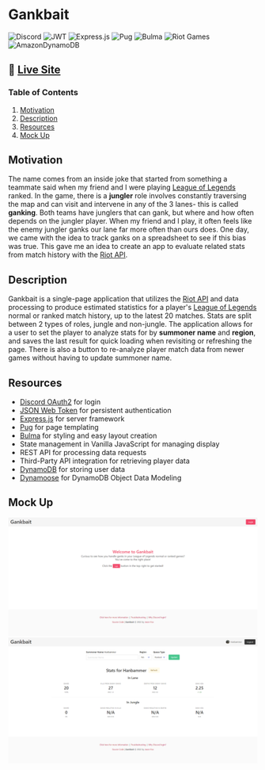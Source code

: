 # Gankbait

![Discord](https://img.shields.io/badge/OAuth2-%237289DA.svg?style=for-the-badge&logo=discord&logoColor=white)
![JWT](https://img.shields.io/badge/JWT-black?style=for-the-badge&logo=JSON%20web%20tokens)
![Express.js](https://img.shields.io/badge/express.js-%23404d59.svg?style=for-the-badge&logo=express&logoColor=%2361DAFB)
![Pug](https://img.shields.io/badge/Pug-FFF?style=for-the-badge&logo=pug&logoColor=A86454)
![Bulma](https://img.shields.io/badge/bulma-00D0B1?style=for-the-badge&logo=bulma&logoColor=white)
![Riot Games](https://img.shields.io/badge/riotgames-D32936.svg?style=for-the-badge&logo=riotgames&logoColor=white)
![AmazonDynamoDB](https://img.shields.io/badge/Amazon%20DynamoDB-4053D6?style=for-the-badge&logo=Amazon%20DynamoDB&logoColor=white)

## 🔗 [Live Site](https://frightened-hat-colt.cyclic.app/)

### Table of Contents
1. [Motivation](#motivation)
2. [Description](#description)
3. [Resources](#resources)
4. [Mock Up](#mock-up)

## Motivation
The name comes from an inside joke that started from something a teammate said when my friend and I were playing [League of Legends](https://www.leagueoflegends.com/en-us/) ranked. In the game, there is a **jungler** role involves constantly traversing the map and can visit and intervene in any of the 3 lanes- this is called **ganking**. Both teams have junglers that can gank, but where and how often depends on the jungler player. When my friend and I play, it often feels like the enemy jungler ganks our lane far more often than ours does. One day, we came with the idea to track ganks on a spreadsheet to see if this bias was true. This gave me an idea to create an app to evaluate related stats from match history with the [Riot API](https://developer.riotgames.com/apis).

## Description 
Gankbait is a single-page application that utilizes the [Riot API](https://developer.riotgames.com/apis) and data processing to produce estimated statistics for a player's [League of Legends](https://www.leagueoflegends.com/en-us/) normal or ranked match history, up to the latest 20 matches. Stats are split between 2 types of roles, jungle and non-jungle. The application allows for a user to set the player to analyze stats for by **summoner name** and **region**, and saves the last result for quick loading when revisiting or refreshing the page. There is also a button to re-analyze player match data from newer games without having to update summoner name.

## Resources
- [Discord OAuth2](https://discord.com/developers/docs/topics/oauth2) for login
- [JSON Web Token](https://jwt.io/) for persistent authentication
- [Express.js](https://expressjs.com/) for server framework
- [Pug](https://pugjs.org/) for page templating
- [Bulma](https://bulma.io/) for styling and easy layout creation
- State management in Vanilla JavaScript for managing display
- REST API for processing data requests
- Third-Party API integration for retrieving player data
- [DynamoDB](https://aws.amazon.com/dynamodb/) for storing user data
- [Dynamoose](https://dynamoosejs.com/) for DynamoDB Object Data Modeling

## Mock Up
![Gankbait landing page](./assets/landing-page.png)<br>
![Viewing a player's analyzed stats](./assets/stats-page.png)
